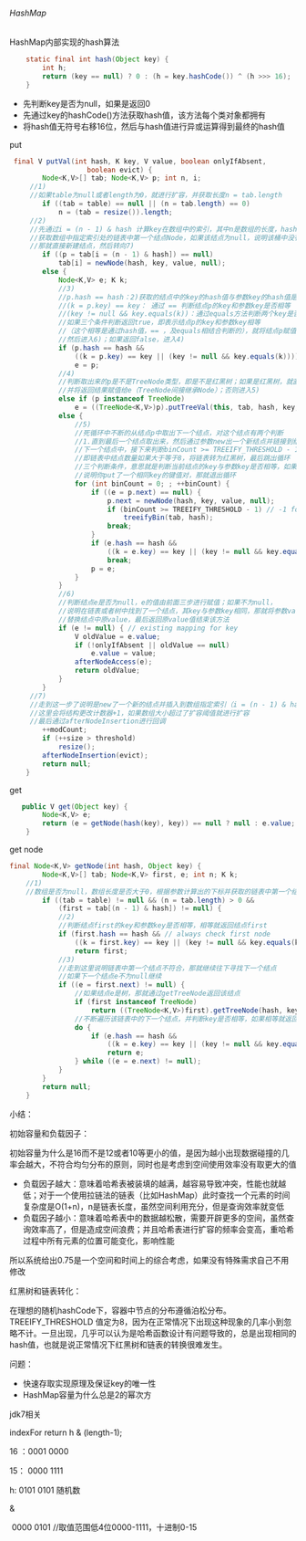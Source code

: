 ###### HashMap

HashMap内部实现的hash算法

```java
    static final int hash(Object key) {
        int h;
        return (key == null) ? 0 : (h = key.hashCode()) ^ (h >>> 16);
    }
```

- 先判断key是否为null，如果是返回0
- 先通过key的hashCode()方法获取hash值，该方法每个类对象都拥有
- 将hash值无符号右移16位，然后与hash值进行异或运算得到最终的hash值

 put

```java
 final V putVal(int hash, K key, V value, boolean onlyIfAbsent,
                   boolean evict) {
        Node<K,V>[] tab; Node<K,V> p; int n, i;
     //1)
     //如果table为null或者length为0，就进行扩容，并获取长度n = tab.length 
        if ((tab = table) == null || (n = tab.length) == 0)
            n = (tab = resize()).length;
     //2) 
     //先通过i = (n - 1) & hash 计算key在数组中的索引，其中n是数组的长度，hash是key的哈希值，
     //获取数组中指定索引处的链表中第一个结点Node，如果该结点为null，说明该桶中没有元素，
     //那就直接新建结点，然后转向7)
        if ((p = tab[i = (n - 1) & hash]) == null)
            tab[i] = newNode(hash, key, value, null);
        else {
            Node<K,V> e; K k;
            //3)
            //p.hash == hash：2)获取的结点中的key的hash值与参数key的hash值是否相等
            //(k = p.key) == key： 通过 == 判断结点p的key和参数key是否相等
            //(key != null && key.equals(k))：通过equals方法判断两个key是否相等
            //如果三个条件判断返回true，即表示结点p的key和参数key相等
            //（这个相等是通过hash值，== ，及equals相结合判断的），就将结点p赋值给结点e，
            //然后进入6)；如果返回false，进入4)
            if (p.hash == hash &&
                ((k = p.key) == key || (key != null && key.equals(k))))
                e = p;
            //4)
            //判断取出来的p是不是TreeNode类型，即是不是红黑树；如果是红黑树，就直接插入键值对
            //并将返回结果赋值给e（TreeNode间接继承Node）；否则进入5)
            else if (p instanceof TreeNode)
                e = ((TreeNode<K,V>)p).putTreeVal(this, tab, hash, key, value);
            else {
                //5)
                //死循环中不断的从结点p中取出下一个结点，对这个结点有两个判断
                //1.直到最后一个结点取出来，然后通过参数new出一个新结点并链接到结点p的
                //下一个结点中，接下来判断binCount >= TREEIFY_THRESHOLD - 1，
                //即链表中结点数量如果大于等于8，将链表转为红黑树，最后跳出循环
                //三个判断条件，意思就是判断当前结点的key与参数key是否相等，如果相等，
                //说明你put了一个相同key的键值对，那就退出循环
                for (int binCount = 0; ; ++binCount) {
                    if ((e = p.next) == null) {
                        p.next = newNode(hash, key, value, null);
                        if (binCount >= TREEIFY_THRESHOLD - 1) // -1 for 1st
                            treeifyBin(tab, hash);
                        break;
                    }
                    if (e.hash == hash &&
                        ((k = e.key) == key || (key != null && key.equals(k))))
                        break;
                    p = e;
                }
            }
            //6)
            //判断结点e是否为null，e的值由前面三步进行赋值；如果不为null，
            //说明在链表或者树中找到了一个结点，其key与参数key相同，那就将参数value
            //替换结点中原value，最后返回原value值结束该方法
            if (e != null) { // existing mapping for key
                V oldValue = e.value;
                if (!onlyIfAbsent || oldValue == null)
                    e.value = value;
                afterNodeAccess(e);
                return oldValue;
            }
        }
     //7)
     //走到这一步了说明是new了一个新的结点并插入到数组指定索引（i = (n - 1) & hash）的链表中
     //这里会将结构更改计数器+1，如果数组大小超过了扩容阈值就进行扩容
     //最后通过afterNodeInsertion进行回调
        ++modCount;
        if (++size > threshold)
            resize();
        afterNodeInsertion(evict);
        return null;
    }
```

get

```java
   public V get(Object key) {
        Node<K,V> e;
        return (e = getNode(hash(key), key)) == null ? null : e.value;
    }
```

get node

```java
final Node<K,V> getNode(int hash, Object key) {
        Node<K,V>[] tab; Node<K,V> first, e; int n; K k;
    //1)
    //数组是否为null，数组长度是否大于0，根据参数计算出的下标并获取的链表中第一个结点first是否为null
        if ((tab = table) != null && (n = tab.length) > 0 &&
            (first = tab[(n - 1) & hash]) != null) {
            //2)
            //判断结点first的key和参数key是否相等，相等就返回结点first
            if (first.hash == hash && // always check first node
                ((k = first.key) == key || (key != null && key.equals(k))))
                return first;
            //3)
            //走到这里说明链表中第一个结点不符合，那就继续往下寻找下一个结点
            //如果下一个结点e不为null继续
            if ((e = first.next) != null) {
                //如果结点e是树，那就通过getTreeNode返回该结点
                if (first instanceof TreeNode)
                    return ((TreeNode<K,V>)first).getTreeNode(hash, key);
                //不断遍历该链表中的下一个结点，并判断key是否相等，如果相等就返回结点e，并结束该循环
                do {
                    if (e.hash == hash &&
                        ((k = e.key) == key || (key != null && key.equals(k))))
                        return e;
                } while ((e = e.next) != null);
            }
        }
        return null;
    }
```

小结：

初始容量和负载因子：

初始容量为什么是16而不是12或者10等更小的值，是因为越小出现数据碰撞的几率会越大，不符合均匀分布的原则，同时也是考虑到空间使用效率没有取更大的值

- 负载因子越大：意味着哈希表被装填的越满，越容易导致冲突，性能也就越低；对于一个使用拉链法的链表（比如HashMap）此时查找一个元素的时间复杂度是O(1+n)，n是链表长度，虽然空间利用充分，但是查询效率就变低
- 负载因子越小：意味着哈希表中的数据越松散，需要开辟更多的空间，虽然查询效率高了，但是造成空间浪费；并且哈希表进行扩容的频率会变高，重哈希过程中所有元素的位置可能变化，影响性能

所以系统给出0.75是一个空间和时间上的综合考虑，如果没有特殊需求自己不用修改

红黑树和链表转化：

在理想的随机hashCode下，容器中节点的分布遵循泊松分布。TREEIFY_THRESHOLD 值定为8，因为在正常情况下出现这种现象的几率小到忽略不计。一旦出现，几乎可以认为是哈希函数设计有问题导致的，总是出现相同的hash值，也就是说正常情况下红黑树和链表的转换很难发生。

问题：

- 快速存取实现原理及保证key的唯一性
- HashMap容量为什么总是2的幂次方

jdk7相关

 indexFor return h & (length-1);

16 ：0001 0000

15： 0000 1111

   h:   0101 0101	随机数

&

​         0000 0101	//取值范围低4位0000-1111，十进制0-15

